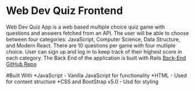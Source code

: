 # Web Dev Quiz Frontend
Web Dev Quiz App is a web based multiple choice quiz game with questions and answers fetched from an API. The user will be able to choose between four categories: JavaScript, Computer Science, Data Structure, and Modern React. There are 10 questions per game with four mutliple choice. User can sign up and log in to keep track of their highest score in each category. The Back End of the application is built with Rails [Back-End GitHub Repo](https://github.com/rickychow2006/web-dev-quiz-app-backend)

#Built With
*JavaScript - Vanilla JavaScript for functionality 
*HTML - Used for content structure 
*CSS and BootStrap v5.0 - Usd for styling 

